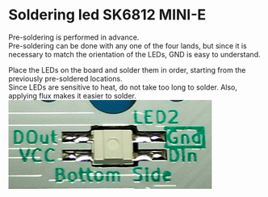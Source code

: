 # Soldering led SK6812 MINI-E

Pre-soldering is performed in advance.  
Pre-soldering can be done with any one of the four lands, but since it is necessary to match the orientation of the LEDs, GND is easy to understand.

Place the LEDs on the board and solder them in order, starting from the previously pre-soldered locations.  
Since LEDs are sensitive to heat, do not take too long to solder.
Also, applying flux makes it easier to solder.  
<img src="../img/soldering-sk6812mini-e-01.jpg" width="80%">